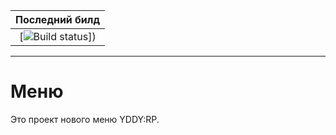 |Последний билд|
|:-:|
|[![Build status](https://ci.appveyor.com/api/projects/status/a9sybo9yvn3sxyqk?svg=true)])|

--------

# Меню
Это проект нового меню YDDY:RP.
